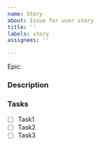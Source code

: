 ```yaml
---
name: Story
about: Issue for user story
title: ''
labels: story
assignees: ''

---
```


Epic:

### Description

### Tasks
- [ ] Task1
- [ ] Task2
- [ ] Task3

